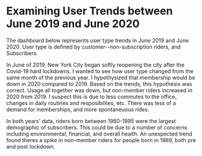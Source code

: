 # Examining User Trends between June 2019 and June 2020

The dashboard below represents user type trends in June 2019 and June 2020. User type is defined by customer--non-subscription riders, and Subscribers.


In June of 2019, New York City began softly reopening the city after the Covid-19 hard lockdowns. I wanted to see how user type changed from the same month of the previous year. I hypothysized that membership would be down in 2020 compared to 2019. Based on the trends, this hypothesis was correct. Usage all together was down, but non-member riders increased in 2020 from 2019. I suspect this is due to less commutes to the office, changes in daily routines and resposibilites, etc. There was less of a demand for memberships, and more spontaneuous rides. 

In both years' data, riders born between 1980-1995 were the largest demographic of subscribers. This could be due to a number of concerns including environmental, financial, and overall health. An unexpected trend found theres a spike in non-member riders for people born in 1969, both pre and post lockdown. 
